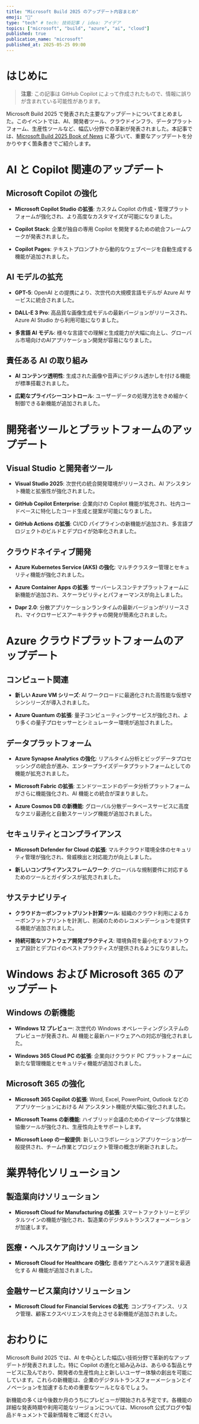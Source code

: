 ```yaml
---
title: "Microsoft Build 2025 のアップデート内容まとめ"
emoji: "🚀"
type: "tech" # tech: 技術記事 / idea: アイデア
topics: ["microsoft", "build", "azure", "ai", "cloud"]
published: true
publication_name: "microsoft"
published_at: 2025-05-25 09:00
---
```


# はじめに

> **注意**: この記事は GitHub Copilot によって作成されたもので、情報に誤りが含まれている可能性があります。

Microsoft Build 2025 で発表された主要なアップデートについてまとめました。このイベントでは、AI、開発者ツール、クラウドインフラ、データプラットフォーム、生産性ツールなど、幅広い分野での革新が発表されました。本記事では、[Microsoft Build 2025 Book of News](https://news.microsoft.com/build-2025-book-of-news/ja/) に基づいて、重要なアップデートを分かりやすく箇条書きでご紹介します。

# AI と Copilot 関連のアップデート

## Microsoft Copilot の強化

* **Microsoft Copilot Studio の拡張**: カスタム Copilot の作成・管理プラットフォームが強化され、より高度なカスタマイズが可能になりました。

* **Copilot Stack**: 企業が独自の専用 Copilot を開発するための統合フレームワークが発表されました。

* **Copilot Pages**: テキストプロンプトから動的なウェブページを自動生成する機能が追加されました。

## AI モデルの拡充

* **GPT-5**: OpenAI との提携により、次世代の大規模言語モデルが Azure AI サービスに統合されました。

* **DALL-E 3 Pro**: 高品質な画像生成モデルの最新バージョンがリリースされ、Azure AI Studio から利用可能になりました。

* **多言語 AI モデル**: 様々な言語での理解と生成能力が大幅に向上し、グローバル市場向けのAIアプリケーション開発が容易になりました。

## 責任ある AI の取り組み

* **AI コンテンツ透明性**: 生成された画像や音声にデジタル透かしを付ける機能が標準搭載されました。

* **広範なプライバシーコントロール**: ユーザーデータの処理方法をきめ細かく制御できる新機能が追加されました。

# 開発者ツールとプラットフォームのアップデート

## Visual Studio と開発者ツール

* **Visual Studio 2025**: 次世代の統合開発環境がリリースされ、AI アシスタント機能と拡張性が強化されました。

* **GitHub Copilot Enterprise**: 企業向けの Copilot 機能が拡充され、社内コードベースに特化したコード生成と提案が可能になりました。

* **GitHub Actions の拡張**: CI/CD パイプラインの新機能が追加され、多言語プロジェクトのビルドとデプロイが効率化されました。

## クラウドネイティブ開発

* **Azure Kubernetes Service (AKS) の強化**: マルチクラスター管理とセキュリティ機能が強化されました。

* **Azure Container Apps の拡張**: サーバーレスコンテナプラットフォームに新機能が追加され、スケーラビリティとパフォーマンスが向上しました。

* **Dapr 2.0**: 分散アプリケーションランタイムの最新バージョンがリリースされ、マイクロサービスアーキテクチャの開発が簡素化されました。

# Azure クラウドプラットフォームのアップデート

## コンピュート関連

* **新しい Azure VM シリーズ**: AI ワークロードに最適化された高性能な仮想マシンシリーズが導入されました。

* **Azure Quantum の拡張**: 量子コンピューティングサービスが強化され、より多くの量子プロセッサーとシミュレーター環境が追加されました。

## データプラットフォーム

* **Azure Synapse Analytics の強化**: リアルタイム分析とビッグデータプロセッシングの統合が進み、エンタープライズデータプラットフォームとしての機能が拡充されました。

* **Microsoft Fabric の拡張**: エンドツーエンドのデータ分析プラットフォームがさらに機能強化され、AI 機能との統合が深まりました。

* **Azure Cosmos DB の新機能**: グローバル分散データベースサービスに高度なクエリ最適化と自動スケーリング機能が追加されました。

## セキュリティとコンプライアンス

* **Microsoft Defender for Cloud の拡張**: マルチクラウド環境全体のセキュリティ管理が強化され、脅威検出と対応能力が向上しました。

* **新しいコンプライアンスフレームワーク**: グローバルな規制要件に対応するためのツールとガイダンスが拡充されました。

## サステナビリティ

* **クラウドカーボンフットプリント計算ツール**: 組織のクラウド利用によるカーボンフットプリントを計測し、削減のためのレコメンデーションを提供する機能が追加されました。

* **持続可能なソフトウェア開発プラクティス**: 環境負荷を最小化するソフトウェア設計とデプロイのベストプラクティスが提供されるようになりました。

# Windows および Microsoft 365 のアップデート

## Windows の新機能

* **Windows 12 プレビュー**: 次世代の Windows オペレーティングシステムのプレビューが発表され、AI 機能と最新ハードウェアへの対応が強化されました。

* **Windows 365 Cloud PC の拡張**: 企業向けクラウド PC プラットフォームに新たな管理機能とセキュリティ機能が追加されました。

## Microsoft 365 の強化

* **Microsoft 365 Copilot の拡張**: Word, Excel, PowerPoint, Outlook などのアプリケーションにおける AI アシスタント機能が大幅に強化されました。

* **Microsoft Teams の新機能**: ハイブリッド会議のためのイマーシブな体験と協働ツールが強化され、生産性向上をサポートします。

* **Microsoft Loop の一般提供**: 新しいコラボレーションアプリケーションが一般提供され、チーム作業とプロジェクト管理の概念が刷新されました。

# 業界特化ソリューション

## 製造業向けソリューション

* **Microsoft Cloud for Manufacturing の拡張**: スマートファクトリーとデジタルツインの機能が強化され、製造業のデジタルトランスフォーメーションが加速します。

## 医療・ヘルスケア向けソリューション

* **Microsoft Cloud for Healthcare の強化**: 患者ケアとヘルスケア運営を最適化する AI 機能が追加されました。

## 金融サービス業向けソリューション

* **Microsoft Cloud for Financial Services の拡充**: コンプライアンス、リスク管理、顧客エクスペリエンスを向上させる新機能が追加されました。

# おわりに

Microsoft Build 2025 では、AI を中心とした幅広い技術分野で革新的なアップデートが発表されました。特に Copilot の進化と組み込みは、あらゆる製品とサービスに及んでおり、開発者の生産性向上と新しいユーザー体験の創出を可能にしています。これらの新機能は、企業のデジタルトランスフォーメーションとイノベーションを加速するための重要なツールとなるでしょう。

新機能の多くは今後数か月のうちにプレビューが開始される予定です。各機能の詳細な発表時期や利用可能なリージョンについては、Microsoft 公式ブログや製品ドキュメントで最新情報をご確認ください。

[^1]: https://news.microsoft.com/build-2025-book-of-news/ja/